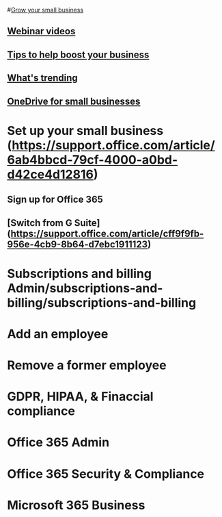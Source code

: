 
#[Grow your small business](../admin/grow-your-small-business/grow-your-small-business?toc=/office365/smallbusiness/toc.json&bc=/office365/smallbusiness/breadcrumb/toc.json)
## [Webinar videos](../admin/grow-your-small-business/previous-webinar-videos?toc=/office365/smallbusiness/toc.json&bc=/office365/smallbusiness/breadcrumb/toc.json)
## [Tips to help boost your business](../admin/grow-your-small-business/tips-to-help-boost-your-business?toc=/office365/smallbusiness/toc.json&bc=/office365/smallbusiness/breadcrumb/toc.json)
## [What's trending](../admin/grow-your-small-business/what-s-trending?toc=/office365/smallbusiness/toc.json&bc=/office365/smallbusiness/breadcrumb/toc.json)
## [OneDrive for small businesses](../admin/grow-your-small-business/onedrive-for-small-businesses?toc=/office365/smallbusiness/toc.json&bc=/office365/smallbusiness/breadcrumb/toc.json)
# Set up your small business (https://support.office.com/article/6ab4bbcd-79cf-4000-a0bd-d42ce4d12816)
## Sign up for Office 365 
## [Switch from G Suite] (https://support.office.com/article/cff9f9fb-956e-4cb9-8b64-d7ebc1911123)
# Subscriptions and billing Admin/subscriptions-and-billing/subscriptions-and-billing
# Add an employee
# Remove a former employee
# GDPR, HIPAA, & Finaccial compliance
# Office 365 Admin
# Office 365 Security & Compliance
# Microsoft 365 Business 


